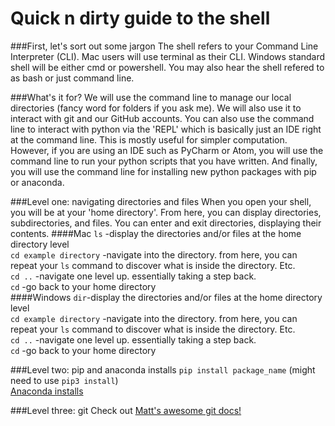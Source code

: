 # Quick n dirty guide to the shell

###First, let's sort out some jargon
The shell refers to your Command Line Interpreter (CLI). Mac users will use terminal as their CLI. Windows standard shell will be either cmd or powershell. You may also hear the shell refered to as bash or just command line. 

###What's it for?
We will use the command line to manage our local directories (fancy word for folders if you ask me). We will also use it to interact with git and our GitHub accounts. You can also use the command line to interact with python via the 'REPL' which is basically just an IDE right at the command line. This is mostly useful for simpler computation. However, if you are using an IDE such as PyCharm or Atom, you will use the command line to run your python scripts that you have written. And finally, you will use the command line for installing new python packages with pip or anaconda.

###Level one: navigating directories and files
When you open your shell, you will be at your 'home directory'. From here, you can display directories, subdirectories, and files. You can enter and exit directories, displaying their contents.
####Mac
`ls` -display the directories and/or files at the home directory level                                                   
`cd example directory` -navigate into the directory. from here, you can repeat your `ls` command to discover what is inside the directory. Etc.                                                                                     
`cd ..` -navigate one level up. essentially taking a step back.                                             
`cd` -go back to your home directory                                                                               
####Windows
`dir`-display the directories and/or files at the home directory level                               
`cd example directory` -navigate into the directory. from here, you can repeat your `ls` command to discover what is inside the directory. Etc.                                                                               
`cd ..` -navigate one level up. essentially taking a step back.                                                 
`cd` -go back to your home directory

###Level two: pip and anaconda installs
`pip install package_name` (might need to use `pip3 install`)                                                             
[Anaconda installs](https://conda.io/docs/using/pkgs.html)

###Level three: git
Check out [Matt's awesome git docs!](https://github.com/mattexx/learn-git)
